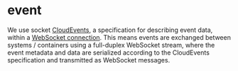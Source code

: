 # event

We use socket <a href="https://github.com/cloudevents/spec" target="_blank">CloudEvents</a>, a specification for describing event data, within a <a href="https://github.com/cloudevents/spec/blob/main/cloudevents/bindings/websockets-protocol-binding.md" target="_blank">WebSocket connection</a>. This means events are exchanged between systems / containers using a full-duplex WebSocket stream, where the event metadata and data are serialized according to the CloudEvents specification and transmitted as WebSocket messages. 
